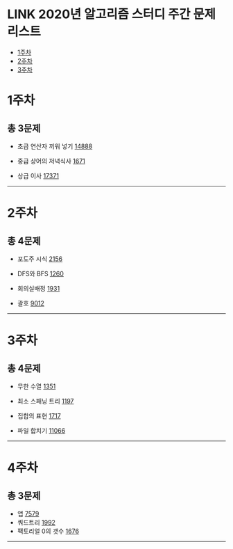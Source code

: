 LINK 2020년 알고리즘 스터디 주간 문제 리스트
===
* [1주차](#1주차)
* [2주차](#2주차)
* [3주차](#3주차)
# 1주차
## 총 3문제
* 초급 연산자 끼워 넣기 [14888](https://www.acmicpc.net/problem/14888)

* 중급 상어의 저녁식사 [1671](https://www.acmicpc.net/problem/1671)
* 상급 이사 [17371](https://www.acmicpc.net/problem/1671)
___
# 2주차
## 총 4문제
* 포도주 시식 [2156](https://www.acmicpc.net/problem/2156)

* DFS와 BFS [1260](https://www.acmicpc.net/problem/1260)

* 회의실배정 [1931](https://www.acmicpc.net/problem/1931)

* 괄호 [9012](https://www.acmicpc.net/problem/9012)
___
# 3주차
## 총 4문제
* 무한 수열 [1351](https://www.acmicpc.net/problem/1351)

* 최소 스패닝 트리 [1197](https://www.acmicpc.net/problem/1197)

* 집합의 표현 [1717](https://www.acmicpc.net/problem/1717)

* 파일 합치기 [11066](https://www.acmicpc.net/problem/11066)

___

# 4주차
## 총 3문제
* 앱 [7579](https://www.acmicpc.net/problem/7579)
* 쿼드트리 [1992](https://www.acmicpc.net/problem/1992)
* 팩토리얼 0의 갯수 [1676](https://www.acmicpc.net/problem/1676)
___